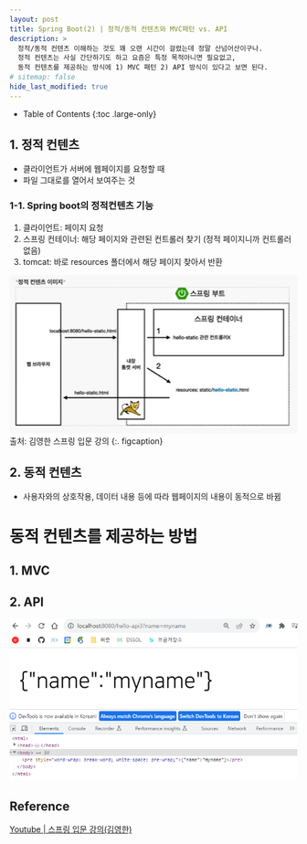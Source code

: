```yaml
---
layout: post
title: Spring Boot(2) | 정적/동적 컨텐츠와 MVC패턴 vs. API
description: >
  정적/동적 컨텐츠 이해하는 것도 꽤 오랜 시간이 걸렸는데 정말 산넘어산이구나.
  정적 컨텐츠는 사실 간단하기도 하고 요즘은 특정 목적아니면 필요없고,
  동적 컨텐츠를 제공하는 방식에 1) MVC 패턴 2) API 방식이 있다고 보면 된다.
# sitemap: false
hide_last_modified: true
---
```


- Table of Contents
{:toc .large-only}


## 1. 정적 컨텐츠
- 클라이언트가 서버에 웹페이지를 요청할 때
- 파일 그대로를 열어서 보여주는 것

### 1-1. Spring boot의 정적컨텐츠 기능
1. 클라이언트: 페이지 요청 
2. 스프링 컨테이너: 해당 페이지와 관련된 컨트롤러 찾기 (정적 페이지니까 컨트롤러 없음)
3. tomcat: 바로 resources 폴더에서 해당 페이지 찾아서 반환

![](/assets/img/2023-09-16-Spring-Boot-2/2023-09-16-17-58-49.png)
출처: 김영한 스프링 입문 강의
{:. figcaption}


## 2. 동적 컨텐츠
- 사용자와의 상호작용, 데이터 내용 등에 따라 웹페이지의 내용이 동적으로 바뀜
 
# 동적 컨텐츠를 제공하는 방법
## 1. MVC

## 2. API


![](/assets/img/2023-09-16-Spring-Boot-2/2023-09-16-18-24-30.png)


## Reference
[Youtube | 스프링 입문 강의(김영한)](https://www.youtube.com/playlist?list=PLumVmq_uRGHgBrimIp2-7MCnoPUskVMnd)